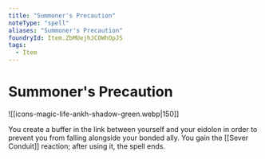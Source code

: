 ```yaml
---
title: "Summoner's Precaution"
noteType: "spell"
aliases: "Summoner's Precaution"
foundryId: Item.ZbMUejhJCOWhOpJS
tags:
  - Item
---
```


# Summoner's Precaution
![[icons-magic-life-ankh-shadow-green.webp|150]]

You create a buffer in the link between yourself and your eidolon in order to prevent you from falling alongside your bonded ally. You gain the [[Sever Conduit]] reaction; after using it, the spell ends.
